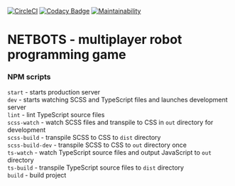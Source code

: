 [![CircleCI](https://circleci.com/gh/Eoic/netbots.svg?style=svg&circle-token=00241a178411177fbd19a453a58680be0aab2449)](https://circleci.com/gh/Eoic/netbots)
[![Codacy Badge](https://api.codacy.com/project/badge/Grade/ef89c5dc37fa4749924f05a9e9c0c9ca)](https://www.codacy.com?utm_source=github.com&amp;utm_medium=referral&amp;utm_content=Eoic/netbots&amp;utm_campaign=Badge_Grade)
[![Maintainability](https://api.codeclimate.com/v1/badges/c095c15457bb52bc3895/maintainability)](https://codeclimate.com/github/Eoic/netbots/maintainability)
# NETBOTS - multiplayer robot programming game

### NPM scripts

`start` - starts production server <br>
`dev` - starts watching SCSS and TypeScript files and launches development server<br>
`lint` - lint TypeScript source files<br>
`scss-watch` - watch SCSS files and transpile to CSS in `out` directory for development<br>
`scss-build` - transpile SCSS to CSS to `dist` directory<br>
`scss-build-dev` - transpile SCSS to CSS to `out` directory once<br>
`ts-watch` - watch TypeScript source files and output JavaScript to `out` directory<br>
`ts-build` - transpile TypeScript source files to `dist` directory<br>
`build` - build project<br>
